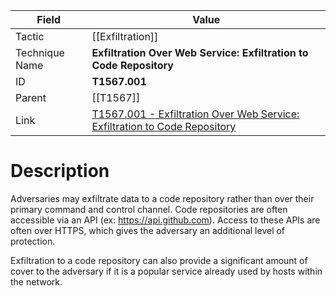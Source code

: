 
|Field|Value|
|---|---|
|Tactic|[[Exfiltration]]|
|Technique Name|**Exfiltration Over Web Service: Exfiltration to Code Repository**|
|ID|**T1567.001**|
|Parent|[[T1567]]|
|Link|[T1567.001 - Exfiltration Over Web Service: Exfiltration to Code Repository](https://attack.mitre.org/techniques/T1567/001)|

# Description

Adversaries may exfiltrate data to a code repository rather than over their primary command and control channel. Code repositories are often accessible via an API (ex: https://api.github.com). Access to these APIs are often over HTTPS, which gives the adversary an additional level of protection.

Exfiltration to a code repository can also provide a significant amount of cover to the adversary if it is a popular service already used by hosts within the network. 